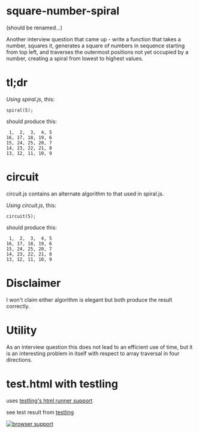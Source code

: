 square-number-spiral
====================

(should be renamed...)

Another interview question that came up - write a function that takes a number, 
squares it, generates a square of numbers in sequence starting from top left, 
and traverses the outermost positions not yet occupied by a number, creating a
spiral from lowest to highest values.

tl;dr
=====

*Using spiral.js*, this:

    spiral(5);
    
should produce this:

     1,  2,  3,  4, 5
    16, 17, 18, 19, 6
    15, 24, 25, 20, 7
    14, 23, 22, 21, 8
    13, 12, 11, 10, 9

    
circuit
=======

circuit.js contains an alternate algorithm to that used in spiral.js.

*Using circuit.js*, this:

    circuit(5);
    
should produce this:

     1,  2,  3,  4, 5
    16, 17, 18, 19, 6
    15, 24, 25, 20, 7
    14, 23, 22, 21, 8
    13, 12, 11, 10, 9

    
Disclaimer
==========

I won't claim either algorithm is elegant but both produce the result correctly.


Utility
=======

As an interview question this does not lead to an efficient use of time, but it 
is an interesting problem in itself with respect to array traversal in four 
directions.


test.html with testling
=======================

uses [testling's html runner support](https://github.com/substack/testling-html-example)
    
see test result from [testling](https://ci.testling.com/dfkaye/square-number-spiral)

[![browser support](https://ci.testling.com/dfkaye/square-number-spiral.png)](https://ci.testling.com/dfkaye/square-number-spiral)
